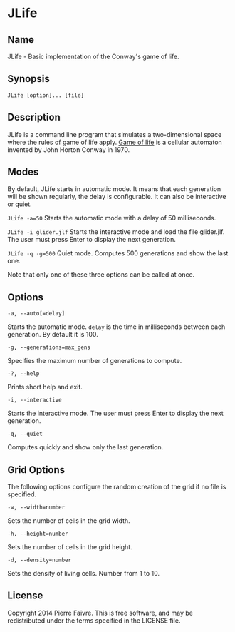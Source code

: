 JLife
=====

## Name
JLife - Basic implementation of the Conway's game of life.

## Synopsis
	JLife [option]... [file]

## Description
JLife is a command line program that simulates a two-dimensional space where the rules of game of life apply. [Game of life](http://en.wikipedia.org/wiki/Conway%27s_Game_of_Life) is a cellular automaton invented by John Horton Conway in 1970.

## Modes
By default, JLife starts in automatic mode. It means that each generation will be shown regularly, the delay is configurable. It can also be interactive or quiet.

`JLife -a=50` Starts the automatic mode with a delay of 50 milliseconds.

`JLife -i glider.jlf` Starts the interactive mode and load the file glider.jlf. The user must press Enter to display the next generation.

`JLife -q -g=500` Quiet mode. Computes 500 generations and show the last one.

Note that only one of these three options can be called at once.

## Options
	-a, --auto[=delay]
Starts the automatic mode. `delay` is the time in milliseconds between each generation. By default it is 100.

	-g, --generations=max_gens
Specifies the maximum number of generations to compute.

	-?, --help
Prints short help and exit.

	-i, --interactive
Starts the interactive mode. The user must press Enter to display the next generation.

	-q, --quiet
Computes quickly and show only the last generation.

## Grid Options
The following options configure the random creation of the grid if no file is specified.

	-w, --width=number
Sets the number of cells in the grid width.

	-h, --height=number
Sets the number of cells in the grid height.

	-d, --density=number
Sets the density of living cells. Number from 1 to 10.

## License
Copyright 2014 Pierre Faivre. This is free software, and may be redistributed under the terms specified in the LICENSE file.
